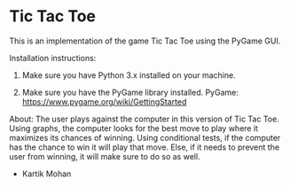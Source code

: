 # Tic Tac Toe

This is an implementation of the game Tic Tac Toe using the PyGame GUI.

Installation instructions:

1. Make sure you have Python 3.x installed on your machine.

2. Make sure you have the PyGame library installed. PyGame: <a>https://www.pygame.org/wiki/GettingStarted</a>

About:
The user plays against the computer in this version of Tic Tac Toe. Using graphs, the computer looks for the best move to play where it maximizes its
chances of winning. Using conditional tests, if the computer has the chance to win it will play that move. Else, if it needs to prevent the user from
winning, it will make sure to do so as well.


- Kartik Mohan